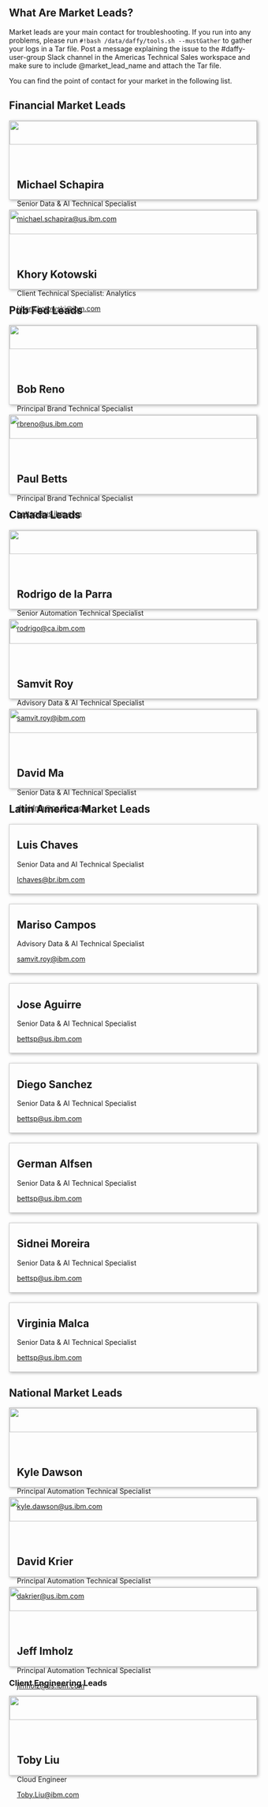 
<script>
  document.title = "Daffy Markets";
</script>
<style>
.market-grid { 
  display: grid;
  grid-template-columns: repeat(auto-fill, minmax(270px, 1fr));
  /* grid-auto-rows: 1fr; */
  grid-gap: 20px;
  align-items: stretch;
  }

.market-card {
  border: 1px solid #ccc;
  box-shadow: 2px 2px 6px 0px  rgba(0,0,0,0.3);
}

.market-grid img {
  width: 100%;
  height: 55%;
}

.market-inner-container {
  padding: 0 15px 20px;
}
</style>

## **What Are Market Leads?**
Market leads are your main contact for troubleshooting. If you run into any problems, please run `#!bash /data/daffy/tools.sh --mustGather` to gather your logs in a Tar file. Post a message explaining the issue to the #daffy-user-group Slack channel in the Americas Technical Sales workspace and make sure to include @market_lead_name and attach the Tar file.

You can find the point of contact for your market in the following list.

## **Financial Market Leads**
<div class="market-grid">
  <div class="market-card">
    <img src="../images/michael-schapira.jpg">
    <div class="market-inner-container">
        <h2>Michael Schapira</h2>
        <p>Senior Data & AI Technical Specialist</p>
        <a href="michael.schapira@us.ibm.com">michael.schapira@us.ibm.com</a>
    </div>
  </div>

  <div class="market-card">
    <img src="../images/khory-kotowski.jpeg">
    <div class="market-inner-container">
        <h2>Khory Kotowski</h2>
        <p>Client Technical Specialist: Analytics</p>
        <a href="khory.kotowski@ibm.com">khory.kotowski@ibm.com</a>
    </div>
  </div>
</div>

<!-- ## **Industry Market Leads** -->


## Pub Fed Leads
<div class="market-grid">
  <div class="market-card">
    <img src="../images/bob-reno.jpeg">
    <div class="market-inner-container">
        <h2>Bob Reno</h2>
        <p>Principal Brand Technical Specialist</p>
        <a href="rbreno@us.ibm.com">rbreno@us.ibm.com</a>
    </div>
  </div>

  <div class="market-card">
    <img src="../images/paul-betts.jpeg">
    <div class="market-inner-container">
        <h2>Paul Betts</h2>
        <p>Principal Brand Technical Specialist</p>
        <a href="bettsp@us.ibm.com">bettsp@us.ibm.com</a>
    </div>
  </div>
</div>

## Canada Leads
<div class="market-grid">
  <div class="market-card">
    <img src="../images/rodrigo-de-la-parra.jpeg">
    <div class="market-inner-container">
        <h2>Rodrigo de la Parra</h2>
        <p>Senior Automation Technical Specialist</p>
        <a href="rodrigo@ca.ibm.com">rodrigo@ca.ibm.com</a>
    </div>
  </div>

  <div class="market-card">
    <img src="../images/samvit-roy.png">
    <div class="market-inner-container">
        <h2>Samvit Roy</h2>
        <p>Advisory Data & AI Technical Specialist</p>
        <a href="samvit.roy@ibm.com">samvit.roy@ibm.com</a>
    </div>
  </div>

  <div class="market-card">
    <img src="../images/david-ma.jpeg">
    <div class="market-inner-container">
        <h2>David Ma</h2>
        <p>Senior Data & AI Technical Specialist</p>
        <a href="davidma@ca.ibm.com">davidma@ca.ibm.com</a>
    </div>
  </div>
</div>

## Latin America Market Leads
<div class="market-grid">
  <div class="market-card">
    <!-- <img src="../images/BobReno.jpeg"> -->
    <div class="market-inner-container">
        <h2>Luis Chaves</h2>
        <p>Senior Data and AI Technical Specialist</p>
        <a href="lchaves@br.ibm.com">lchaves@br.ibm.com</a>
    </div>
  </div>

  <div class="market-card">
    <!-- <img src="../images/SamvitRoy.png"> -->
    <div class="market-inner-container">
        <h2>Mariso Campos</h2>
        <p>Advisory Data & AI Technical Specialist</p>
        <a href="samvit.roy@ibm.com">samvit.roy@ibm.com</a>
    </div>
  </div>

  <div class="market-card">
    <!-- <img src="../images/KhoryKotowski.jpeg"> -->
    <div class="market-inner-container">
        <h2>Jose Aguirre</h2>
        <p>Senior Data & AI Technical Specialist</p>
        <a href="bettsp@us.ibm.com">bettsp@us.ibm.com</a>
    </div>
  </div>

  <div class="market-card">
    <!-- <img src="../images/KhoryKotowski.jpeg"> -->
    <div class="market-inner-container">
        <h2>Diego Sanchez</h2>
        <p>Senior Data & AI Technical Specialist</p>
        <a href="bettsp@us.ibm.com">bettsp@us.ibm.com</a>
    </div>
  </div>

  <div class="market-card">
    <!-- <img src="../images/KhoryKotowski.jpeg"> -->
    <div class="market-inner-container">
        <h2>German Alfsen</h2>
        <p>Senior Data & AI Technical Specialist</p>
        <a href="bettsp@us.ibm.com">bettsp@us.ibm.com</a>
    </div>
  </div>

  <div class="market-card">
    <!-- <img src="../images/KhoryKotowski.jpeg"> -->
    <div class="market-inner-container">
        <h2>Sidnei Moreira</h2>
        <p>Senior Data & AI Technical Specialist</p>
        <a href="bettsp@us.ibm.com">bettsp@us.ibm.com</a>
    </div>
  </div>

  <div class="market-card">
    <!-- <img src="../images/KhoryKotowski.jpeg"> -->
    <div class="market-inner-container">
        <h2>Virginia Malca</h2>
        <p>Senior Data & AI Technical Specialist</p>
        <a href="bettsp@us.ibm.com">bettsp@us.ibm.com</a>
    </div>
  </div>
</div>

## **National Market Leads**
<div class="market-grid">
  <div class="market-card">
    <img src="../images/kyle-dawson.jpeg">
    <div class="market-inner-container">
        <h2>Kyle Dawson</h2>
        <p>Principal Automation Technical Specialist</p>
        <a href="kyle.dawson@us.ibm.com">kyle.dawson@us.ibm.com</a>
    </div>
  </div>

  <div class="market-card">
    <img src="../images/david-krier.jpeg">
    <div class="market-inner-container">
        <h2>David Krier</h2>
        <p>Principal Automation Technical Specialist</p>
        <a href="dakrier@us.ibm.com">dakrier@us.ibm.com</a>
    </div>
  </div>

  <div class="market-card">
    <img src="../images/jeff-imholz.jpg">
    <div class="market-inner-container">
        <h2>Jeff Imholz</h2>
        <p>Principal Automation Technical Specialist</p>
        <a href="jimholz@us.ibm.com">jimholz@us.ibm.com</a>
    </div>
  </div>
</div>

### **Client Engineering Leads**
<div class="market-grid">
  <div class="market-card">
    <img src="../images/toby-liu.jpg">
    <div class="market-inner-container">
        <h2>Toby Liu</h2>
        <p>Cloud Engineer</p>
        <a href="Toby.Liu@ibm.com">Toby.Liu@ibm.com</a>
    </div>
  </div>
</div>
